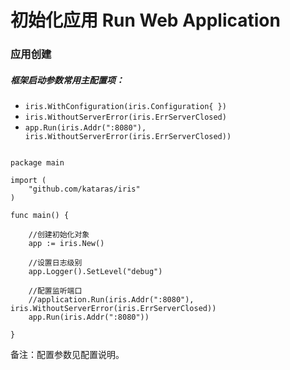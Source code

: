 
# 初始化应用 Run Web Application

### 应用创建

##### 框架启动参数常用主配置项：

* ```iris.WithConfiguration(iris.Configuration{ })```
* ```iris.WithoutServerError(iris.ErrServerClosed)```
* ```app.Run(iris.Addr(":8080"), iris.WithoutServerError(iris.ErrServerClosed))```

```

package main

import (
	"github.com/kataras/iris"
)

func main() {

	//创建初始化对象
	app := iris.New()

	//设置日志级别
	app.Logger().SetLevel("debug")
	
	//配置监听端口
	//application.Run(iris.Addr(":8080"), iris.WithoutServerError(iris.ErrServerClosed))
	app.Run(iris.Addr(":8080"))

}

```

备注：配置参数见配置说明。

